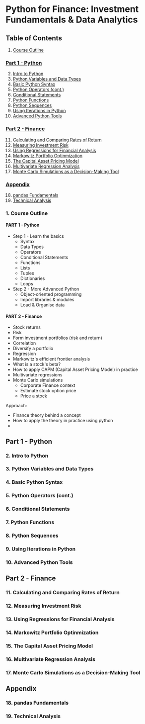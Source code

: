 # Python for Finance: Investment Fundamentals & Data Analytics

## Table of Contents
1. [Course Outline](#Course-Outline)
### [Part 1 - Python](#Part1)
2. [Intro to Python](#Intro-to-Python)
3. [Python Variables and Data Types](#Python-Variables-and-Data-Types)
4. [Basic Python Syntax](#Basic-Python-Syntax)
5. [Python Operators (cont.)](#Python-Operators-cont)
6. [Conditional Statements](#Conditional-Statements)
7. [Python Functions](#Python-Functions)
8. [Python Sequences](#Python-Sequences)
9. [Using Iterations in Python](#Using-Iterations-in-Python)
10. [Advanced Python Tools](#Advanced-Python-Tools)
### [Part 2 - Finance](#Part2)
11. [Calculating and Comparing Rates of Return](#Calculating-and-Comparing-Rates-of-Return)
12. [Measuring Investment Risk](#Measuring-Investment-Risk)
13. [Using Regressions for Financial Analysis](#Using-Regressions-for-Financial-Analysis)
14. [Markowitz Portfolio Optinmization](#Markowitz-Portfolio-Optinmization)
15. [The Capital Asset Pricing Model](#The-Capital-Asset-Pricing-Model)
16. [Multivariate Regression Analysis](#Multivariate-Regression-Analysis)
17. [Monte Carlo Simulations as a Decision-Making Tool](#Monte-Carlo-Simulations-as-a-Decision-Making-Tool)
### [Appendix](#Appendix)
18. [pandas Fundamentals](#pandas-Fundamentals)
19. [Technical Analysis](#Technical-Analysis)

### 1. Course Outline <a name="Course-Outline"></a>

#### PART 1 - Python
- Step 1 - Learn the basics
  - Syntax
  - Data Types
  - Operators
  - Conditional Statements
  - Functions
  - Lists
  - Tuples
  - Dictionaries
  - Loops
- Step 2 - More Advanced Python
  - Object-oriented programming
  - Import libraries & modules
  - Load & Organise data

#### PART 2 - Finance
- Stock returns
- Risk
- Form investment portfolios (risk and return)
- Correlation
- Diversify a portfolio
- Regression
- Markowitz's efficient frontier analysis
- What is a stock's beta?
- How to apply CAPM (Capital Asset Pricing Model) in practice
- Multivariate regressions
- Monte Carlo simulations
  - Corporate Finance context
  - Estimate stock option price
  - Price a stock

Approach:
- Finance theory behind a concept
- How to apply the theory in practice using python
- 


## Part 1 - Python <a name="Part1"></a>
### 2. Intro to Python <a name="Intro-to-Python"></a>
### 3. Python Variables and Data Types <a name="Python-Variables-and-Data-Types"></a>
### 4. Basic Python Syntax <a name="Basic-Python-Syntax"></a>
### 5. Python Operators (cont.) <a name="Python-Operators-cont"></a>
### 6. Conditional Statements <a name="Conditional-Statements"></a>
### 7. Python Functions <a name="Python-Functions"></a>
### 8. Python Sequences <a name="Python-Sequences"></a>
### 9. Using Iterations in Python <a name="Using-Iterations-in-Python"></a>
### 10. Advanced Python Tools <a name="Advanced-Python-Tools"></a>
## Part 2 - Finance <a name="Part2"></a>
### 11. Calculating and Comparing Rates of Return <a name="Calculating-and-Comparing-Rates-of-Return"></a>
### 12. Measuring Investment Risk <a name="Measuring-Investment-Risk"></a>
### 13. Using Regressions for Financial Analysis <a name="Using-Regressions-for-Financial-Analysis"></a>
### 14. Markowitz Portfolio Optinmization <a name="Markowitz-Portfolio-Optinmization"></a>
### 15. The Capital Asset Pricing Model <a name="The-Capital-Asset-Pricing-Model"></a>
### 16. Multivariate Regression Analysis <a name="Multivariate-Regression-Analysis"></a>
### 17. Monte Carlo Simulations as a Decision-Making Tool <a name="Monte-Carlo-Simulations-as-a-Decision-Making-Tool"></a>

## Appendix <a name="Appendix"></a>
### 18. pandas Fundamentals <a name="pandas-Fundamentals"></a>
### 19. Technical Analysis <a name="Technical-Analysis"></a>
